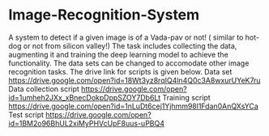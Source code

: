# Image-Recognition-System
A system to detect if a given image is of a Vada-pav or not! ( similar to hot-dog or not from silicon valley!) The task includes collecting the data, augmenting it and training the deep learning model to achieve the functionality.
The data sets can be changed to accomodate other image recognition tasks.
The drive link for scripts is given below.
Data set		
https://drive.google.com/open?id=18Wt3yz8rqIQ4ln4Q0c3A8wxurUYeK7ru
Data collection script
https://drive.google.com/open?id=1umheh2JXx_xBnecDokpDppSZOY7Db6Lt
Training script
https://drive.google.com/open?id=1nLuDt6cej1Yjhmm98l1Fdan0AnQXsYCa
Test script
https://drive.google.com/open?id=1BM2o96BhUL2xiMyPHVcUpF8uus-uPBQ4
